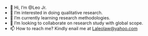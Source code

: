- 👋 Hi, I’m @Leo Jr.
- 👀 I’m interested in doing qualitative research.
- 🌱 I’m currently learning research methodologies.
- 💞️ I’m looking to collaborate on research study with global scope.
- 📫 How to reach me? Kindly enail me at Laleolaw@yahoo.com

<!---
Leo-GH2021/Leo-GH2021 is a ✨ special ✨ repository because its `README.md` (this file) appears on your GitHub profile.
You can click the Preview link to take a look at your changes.
--->
